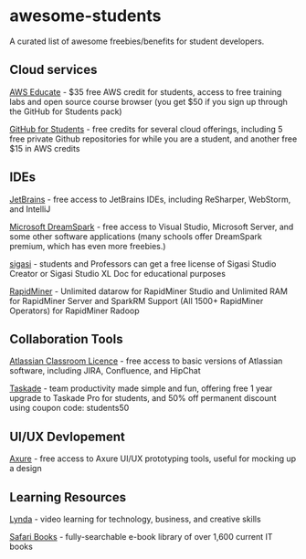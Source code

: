 # awesome-students
A curated list of awesome freebies/benefits for student developers.

## Cloud services
[AWS Educate](https://aws.amazon.com/education/awseducate/) - $35 free AWS credit for students, access to free training labs and open source course browser (you get $50 if you sign up through the GitHub for Students pack)

[GitHub for Students](https://education.github.com/pack) - free credits for several cloud offerings, including 5 free private Github repositories for while you are a student, and another free $15 in AWS credits

## IDEs
[JetBrains](https://www.jetbrains.com/student/) - free access to JetBrains IDEs, including ReSharper, WebStorm, and IntelliJ

[Microsoft DreamSpark](https://www.dreamspark.com/student/Software-Catalog.aspx) - free access to Visual Studio, Microsoft Server, and some other software applications (many schools offer DreamSpark premium, which has even more freebies.)

[sigasi](http://www.sigasi.com/edu/) - students and Professors can get a free license of Sigasi Studio Creator or Sigasi Studio XL Doc for educational purposes

[RapidMiner](https://rapidminer.com/educational-program/) - Unlimited datarow for RapidMiner Studio and Unlimited RAM for RapidMiner Server and SparkRM Support (All 1500+ RapidMiner Operators) for RapidMiner Radoop

## Collaboration Tools
[Atlassian Classroom Licence](https://www.atlassian.com/survey/classroom-license-request) - free access to basic versions of Atlassian software, including JIRA, Confluence, and HipChat

[Taskade](https://www.taskade.com) - team productivity made simple and fun, offering free 1 year upgrade to Taskade Pro for students, and 50% off permanent discount using coupon code: students50

## UI/UX Devlopement
[Axure](https://www.axure.com/edu) - free access to Axure UI/UX prototyping tools, useful for mocking up a design

## Learning Resources
[Lynda][lynda-link] - video learning for technology, business, and creative skills

[Safari Books][safari-link] - fully-searchable e-book library of over 1,600 current IT books




[lynda-link]:https://shib.lynda.com/Shibboleth.sso/InCommon?providerId=https://authentic.txstate.edu/idp/shibboleth&target=https://shib.lynda.com/InCommon
[safari-link]:https://login.libproxy.txstate.edu/login?qurl=http%3a%2f%2flibproxy.txstate.edu%2flogin%3furl%3dhttp%3a%2f%2fproquest.safaribooksonline.com%2f%3fuicode%3d804642
